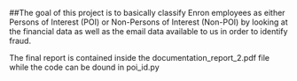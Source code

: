 ##The goal of this project is to basically classify Enron employees as either Persons of Interest (POI) or Non-Persons of Interest (Non-POI) by looking at the financial data as well as the email data available to us in order to identify fraud.

The final report is contained inside the documentation_report_2.pdf file while the code can be dound in poi_id.py